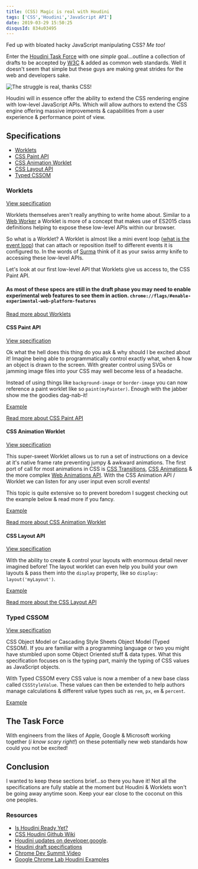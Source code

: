 ```yaml
---
title: (CSS) Magic is real with Houdini
tags: ['CSS','Houdini','JavaScript API']
date: 2019-03-29 15:50:25
disqusId: 834u03495
---
```


Fed up with bloated hacky JavaScript manipulating CSS? _Me too!_ 


Enter the [Houdini Task Force](/#The-Task-Force) with one _simple_ goal...outline a collection of drafts to be accepted by [W3C](https://www.w3.org/)  & added as common web standards. Well it doesn't seem that simple but these guys are making great strides for the web and developers sake.

![The struggle is real, thanks CSS!](https://media.giphy.com/media/yYSSBtDgbbRzq/giphy.gif "The struggle is real, thanks CSS!")

Houdini will in essence offer the ability to extend the CSS rendering engine with low-level JavaScript APIs. Which will allow authors to extend the CSS engine offering massive improvements & capabilities from a user experience & performance point of view.

## Specifications

- [Worklets](/#Worklets)
- [CSS Paint API](/#CSS-Paint-API)
- [CSS Animation Worklet](/#CSS-Animation-Worklet)
- [CSS Layout API](/#CSS-Layout-API)
- [Typed CSSOM](/#Typed-CSSOM)

### Worklets

[View specification](https://drafts.css-houdini.org/worklets/)

Worklets themselves aren't really anything to write home about. Similar to a [Web Worker](https://developer.mozilla.org/en-US/docs/Web/API/Web_Workers_API) a Worklet is more of a concept that makes use of ES2015 class definitions helping to expose these low-level APIs within our browser.

So what is a Worklet? A Worklet is almost like a mini event loop ([what is the event loop](https://www.youtube.com/watch?v=8aGhZQkoFbQ&vl=en)) that can attach or reposition itself to different events it is configured to. In the words of [Surma](https://twitter.com/dassurma?lang=en) think of it as your swiss army knife to accessing these low-level APIs.

Let's look at our first low-level API that Worklets give us access to, the CSS Paint API.

#### **As most of these specs are still in the draft phase you may need to enable experimental web features to see them in action. `chrome://flags/#enable-experimental-web-platform-features`**

[Read more about Worklets](http://houdini.glitch.me/worklets)

#### CSS Paint API

[View specification](https://drafts.css-houdini.org/css-paint-api/)

Ok what the hell does this thing do you ask & why should I be excited about it! Imagine being able to programmatically control exactly what, when & how an object is drawn to the screen. With greater control using SVGs or jamming image files into your CSS may well become less of a headache.

Instead of using things like `background-image` or `border-image` you can now reference a paint worklet like so `paint(myPainter)`. Enough with the jabber show me the goodies dag-nab-it!

[Example](https://googlechromelabs.github.io/houdini-samples/paint-worklet/diamond-shape/)

[Read more about CSS Paint API](http://houdini.glitch.me/paint)

#### CSS Animation Worklet

[View specification](https://drafts.css-houdini.org/css-animationworklet/)

This super-sweet Worklet allows us to run a set of instructions on a device at it's native frame rate preventing jumpy & awkward animations. The first port of call for most animations in CSS is [CSS Transitions](https://developer.mozilla.org/en-US/docs/Web/CSS/transition), [CSS Animations](https://developer.mozilla.org/en-US/docs/Web/CSS/animation) & the more complex [Web Animations API](https://developer.mozilla.org/en-US/docs/Web/API/Web_Animations_API). With the CSS Animation API / Worklet we can listen for any user input even scroll events!

This topic is quite extensive so to prevent boredom I suggest checking out the example below & read more if you fancy.

[Example](https://googlechromelabs.github.io/houdini-samples/animation-worklet/spring-timing/)

[Read more about CSS Animation Worklet](https://developers.google.com/web/updates/2018/10/animation-worklet)


#### CSS Layout API

[View specification](https://drafts.css-houdini.org/css-layout-api/)

With the ability to create & control your layouts with enormous detail never imagined before! The layout worklet can even help you build your own layouts & pass them into the `display` property, like so `display: layout('myLayout')`. 


[Example](https://googlechromelabs.github.io/houdini-samples/layout-worklet/masonry/)

[Read more about the CSS Layout API](https://houdini.glitch.me/layout)

### Typed CSSOM

[View specification](https://drafts.css-houdini.org/css-typed-om/)

CSS Object Model or Cascading Style Sheets Object Model (Typed CSSOM). If you are familiar with a programming language or two you might have stumbled upon some Object Oriented stuff & data types. What this specification focuses on is the typing part, mainly the typing of CSS values as JavaScript objects.

With Typed CSSOM every CSS value is now a member of a new base class called `CSSStyleValue`. These values can then be extended to help authors manage calculations & different value types such as `rem`, `px`, `em` & `percent`.

[Example](https://codepen.io/impressivewebs/pen/mQbqGR)

## The Task Force

With engineers from the likes of Apple, Google & Microsoft working together (_i know scary right!_) on these potentially new web standards how could you not be excited!

## Conclusion

I wanted to keep these sections brief...so there you have it! Not all the specifications are fully stable at the moment but Houdini & Worklets won't be going away anytime soon. Keep your ear close to the coconut on this one peoples.

### Resources

- [Is Houdini Ready Yet?](https://ishoudinireadyyet.com/)
- [CSS Houdini Github Wiki](https://github.com/w3c/css-houdini-drafts/wiki)
- [Houdini updates on developer.google](https://developers.google.com/web/updates/tags/houdini).
- [Houdini draft specifications](https://drafts.css-houdini.org/)
- [Chrome Dev Summit Video](https://www.youtube.com/watch?v=lK3OiJvwgSc)
- [Google Chrome Lab Houdini Examples](https://googlechromelabs.github.io/houdini-samples/)